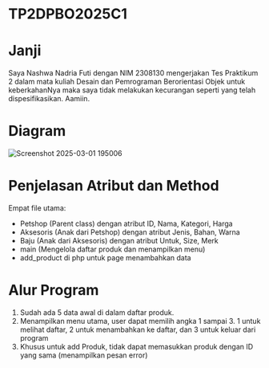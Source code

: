 # TP2DPBO2025C1

# Janji
Saya Nashwa Nadria Futi dengan NIM 2308130 mengerjakan Tes Praktikum 2 dalam mata kuliah Desain dan Pemrograman Berorientasi Objek untuk keberkahanNya maka saya tidak melakukan kecurangan seperti yang telah dispesifikasikan. Aamiin.

# Diagram
![Screenshot 2025-03-01 195006](https://github.com/user-attachments/assets/9ace7938-cc77-42af-a007-c9029136e2c1)

# Penjelasan Atribut dan Method
Empat file utama:
* Petshop (Parent class) dengan atribut ID, Nama, Kategori, Harga
* Aksesoris (Anak dari Petshop) dengan atribut Jenis, Bahan, Warna
* Baju (Anak dari Aksesoris) dengan atribut Untuk, Size, Merk
* main (Mengelola daftar produk dan menampilkan menu)
* add_product di php untuk page menambahkan data

# Alur Program
1. Sudah ada 5 data awal di dalam daftar produk.
2. Menampilkan menu utama, user dapat memilih angka 1 sampai 3. 1 untuk melihat daftar, 2 untuk menambahkan ke daftar, dan 3 untuk keluar dari program
3. Khusus untuk add Produk, tidak dapat memasukkan produk dengan ID yang sama (menampilkan pesan error)
